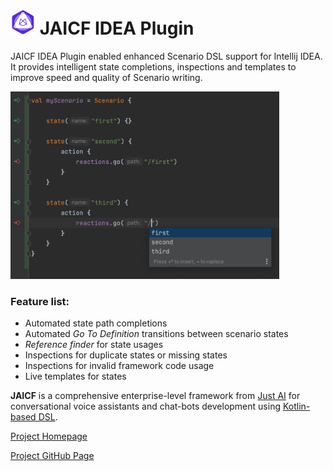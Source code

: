 # ![JAICF Logo][file:jaicf-logo.png] JAICF IDEA Plugin

<!-- Plugin description -->
JAICF IDEA Plugin enabled enhanced Scenario DSL support for Intellij IDEA. It provides intelligent state completions,
inspections and templates to improve speed and quality of Scenario writing.

<img src="https://raw.githubusercontent.com/Denire/static/master/plugin-at-work.png" alt="Plugin Demonstration" height="300" width="430">

### Feature list:

* Automated state path completions
* Automated _Go To Definition_ transitions between scenario states
* _Reference finder_ for state usages
* Inspections for duplicate states or missing states
* Inspections for invalid framework code usage
* Live templates for states

**JAICF** is a comprehensive enterprise-level framework from [Just AI](https://just-ai.com) for conversational voice
assistants and chat-bots development using [Kotlin-based DSL](https://github.com/just-ai/jaicf-kotlin/wiki/Scenario-DSL).

[Project Homepage](https://just-ai.com/en/jaicf)

[Project GitHub Page](https://github.com/just-ai/jaicf-kotlin)
<!-- Plugin description end -->


[file:jaicf-logo.png]: ./src/main/resources/static/jaicf-plugin-icon.png

[file:jaicf-plugin-in-scenario.png]: ./src/main/resources/static/jaicf-plugin-in-scenario.png